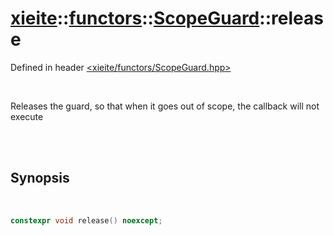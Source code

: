 # [xieite](../../xieite.md)::[functors](../../functors.md)::[ScopeGuard<Invocable>](../ScopeGuard.md)::release
Defined in header [<xieite/functors/ScopeGuard.hpp>](../../../include/xieite/functors/ScopeGuard.hpp)

<br/>

Releases the guard, so that when it goes out of scope, the callback will not execute

<br/><br/>

## Synopsis

<br/>

```cpp
constexpr void release() noexcept;
```
